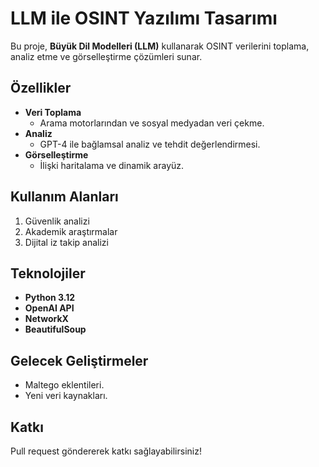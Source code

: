 # LLM ile OSINT Yazılımı Tasarımı

Bu proje, **Büyük Dil Modelleri (LLM)** kullanarak OSINT verilerini toplama, analiz etme ve görselleştirme çözümleri sunar.

## Özellikler
- **Veri Toplama**
  - Arama motorlarından ve sosyal medyadan veri çekme.
- **Analiz**
  - GPT-4 ile bağlamsal analiz ve tehdit değerlendirmesi.
- **Görselleştirme**
  - İlişki haritalama ve dinamik arayüz.

## Kullanım Alanları
1. Güvenlik analizi
2. Akademik araştırmalar
3. Dijital iz takip analizi

## Teknolojiler
- **Python 3.12**
- **OpenAI API**
- **NetworkX**
- **BeautifulSoup**

## Gelecek Geliştirmeler
- Maltego eklentileri.
- Yeni veri kaynakları.

## Katkı
Pull request göndererek katkı sağlayabilirsiniz!
